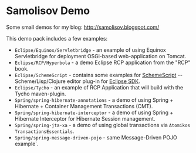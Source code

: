 Samolisov Demo
==============
Some small demos for my blog: http://samolisov.blogspot.com/

This demo pack includes a few examples:

 * `Eclipse/Equinox/Servletbridge` - an example of using Equinox Servletbridge for deployment OSGi-based web-application
on Tomcat.
 * `Eclipse/RCP/Hyperbola` - a demo Eclipse RCP application from the "RCP" book.
 * `Eclipse/SchemeScript` - contains some examples for [SchemeScript](http://github.com/schemeway/SchemeScript) -- 
Scheme/Lisp/Clojure editor plug-in for [Eclipse SDK](http://eclipse.org).
 * `Eclipse/Tycho` - an example of RCP Application that will build with the Tycho maven-plugin.
 * `Spring/spring-hibernate-annotations` - a demo of using Spring + Hibernate + Container Management Transactions (CMT).
 * `Spring/spring-hibernate-interceptor` - a demo of using Spring + Hibernate Interceptor for Hibernate Session management.
 * `Spring/spring-jta-xa` - a demo of using global transactions via `Atomikos TransactionsEssentials`.
 * `Spring/spring-message-driven-pojo` - same Message-Driven POJO example`.
